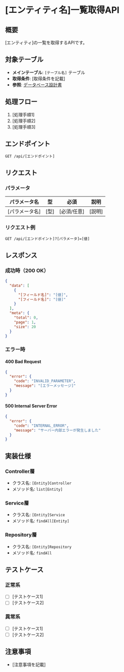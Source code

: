# [エンティティ名]一覧取得API

## 概要

[エンティティ]の一覧を取得するAPIです。

## 対象テーブル

- **メインテーブル**: `[テーブル名]` テーブル
- **取得条件**: [取得条件を記載]
- **参照**: [データベース設計書](../../db/database-design.md)

## 処理フロー

1. [処理手順1]
2. [処理手順2]
3. [処理手順3]

## エンドポイント

`GET /api/[エンドポイント]`

## リクエスト

### パラメータ

| パラメータ名 | 型 | 必須 | 説明 |
|-------------|---|------|------|
| [パラメータ名] | [型] | [必須/任意] | [説明] |

### リクエスト例

```http
GET /api/[エンドポイント]?[パラメータ]=[値]
```

## レスポンス

### 成功時（200 OK）

```json
{
  "data": [
    {
      "[フィールド名]": "[値]",
      "[フィールド名]": "[値]"
    }
  ],
  "meta": {
    "total": 0,
    "page": 1,
    "size": 20
  }
}
```

### エラー時

#### 400 Bad Request
```json
{
  "error": {
    "code": "INVALID_PARAMETER",
    "message": "[エラーメッセージ]"
  }
}
```

#### 500 Internal Server Error
```json
{
  "error": {
    "code": "INTERNAL_ERROR",
    "message": "サーバー内部エラーが発生しました"
  }
}
```

## 実装仕様

### Controller層
- クラス名: `[Entity]Controller`
- メソッド名: `list[Entity]`

### Service層
- クラス名: `[Entity]Service`
- メソッド名: `findAll[Entity]`

### Repository層
- クラス名: `[Entity]Repository`
- メソッド名: `findAll`

## テストケース

### 正常系
- [ ] [テストケース1]
- [ ] [テストケース2]

### 異常系
- [ ] [テストケース1]
- [ ] [テストケース2]

## 注意事項

- [注意事項を記載]